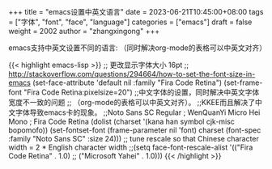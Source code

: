 +++
title = "emacs设置中英文语言"
date = 2023-06-21T10:45:00+08:00
tags = ["字体", "font", "face", "language"]
categories = ["emacs"]
draft = false
weight = 2002
author = "zhangxingong"
+++

emacs支持中英文设置不同的语言:
（同时解决org-mode的表格可以中英文对齐）

{{< highlight emacs-lisp >}}
;; 更改显示字体大小 16pt
;; http://stackoverflow.com/questions/294664/how-to-set-the-font-size-in-emacs
(set-face-attribute 'default nil :family "Fira Code Retina")
(set-frame-font "Fira Code Retina:pixelsize=20")
;;中文字体的设置，同时解决中英文字体宽度不一致的问题
;;                 （org-mode的表格可以中英文对齐）。
;;KKEE而且解决了中文字体导致emacs卡的现象。
;;Noto Sans SC Regular ; WenQuanYi Micro Hei Mono ; Fira Code Retina
(dolist (charset '(kana han symbol cjk-misc bopomofo))
  (set-fontset-font (frame-parameter nil 'font) charset
                    (font-spec :family "Noto Sans SC" :size 24)))
;; tune rescale so that Chinese character width = 2 * English character width
;;(setq face-font-rescale-alist '(("Fira Code Retina" . 1.0)
;;                                ("Microsoft Yahei" . 1.0)))
{{< /highlight >}}
